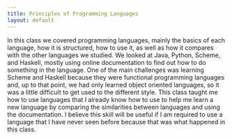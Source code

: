 ```yaml
---
title: Principles of Programming Languages
layout: default
---
```


<p class="col-md-10 col-md-offset-1">In this class we covered programming languages, mainly the basics of each language, how it is structured, how to use it, as well as how it compares with the other languages we studied. We looked at Java, Python, Scheme, and Haskell, mostly using online documentation to find out how to do something in the language. One of the main challenges was learning Scheme and Haskell because they were functional programming languages and, up to that point, we had only learned object oriented languages, so it was a little difficult to get used to the different style. This class taught me how to use languages that I already know how to use to help me learn a new language by comparing the similarities between languages and using the documentation. I believe this skill will be useful if I am required to use a language that I have never seen before because that was what happened in this class.</p>